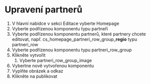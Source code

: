 # Upravení partnerů

1. V hlavní nabídce v sekci Editace vyberte Homepage
2. Vyberte podřízenou komponentu typu partneři
3. Vyberte podřízenou komponentu partnerů, které partnery chcete editovat, např. cs\_homepage\_partneri\_row\_group\_**regio** typu partneri\_row 
4. Vyberte podřízenou komponentu typu partneri\_row\_group
5. Klikněte vytvořit
   1. Vyberte partneri\_row\_group\_image
6. Vybertne nově vytvořenou komponentu
7. Vyplňte obrázek a odkaz
8. Klikněte na publikovat



